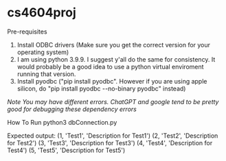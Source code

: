 # cs4604proj

Pre-requisites

1) Install  ODBC drivers (Make sure you get the correct version for your operating system)
2) I am using python 3.9.9. I suggest y'all do the same for consistency. It would probably be a good idea to use a python virtual enviroment running that version.
3) Install pyodbc ("pip install pyodbc". However if you are using apple silicon, do "pip install pyodbc --no-binary pyodbc" instead)

*Note*
*You may have different errors. ChatGPT and google tend to be pretty good for debugging these dependency errors*

How To Run
python3 dbConnection.py

Expected output:
(1, 'Test1', 'Description for Test1')
(2, 'Test2', 'Description for Test2')
(3, 'Test3', 'Description for Test3')
(4, 'Test4', 'Description for Test4')
(5, 'Test5', 'Description for Test5')

